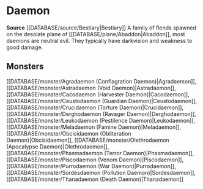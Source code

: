 ﻿---
id: '213'
name: Daemon
rarity: Common
source: '[[DATABASE/source/Bestiary|Bestiary]]'
trait:
- Daemon
type: Trait

---
# Daemon

**Source** [[DATABASE/source/Bestiary|Bestiary]]
A family of fiends spawned on the desolate plane of [[DATABASE/plane/Abaddon|Abaddon]], most daemons are neutral evil. They typically have darkvision and weakness to good damage.

## Monsters

[[DATABASE/monster/Agradaemon (Conflagration Daemon)|Agradaemon]], [[DATABASE/monster/Astradaemon (Void Daemon)|Astradaemon]], [[DATABASE/monster/Cacodaemon (Harvester Daemon)|Cacodaemon]], [[DATABASE/monster/Ceustodaemon (Guardian Daemon)|Ceustodaemon]], [[DATABASE/monster/Crucidaemon (Torture Daemon)|Crucidaemon]], [[DATABASE/monster/Derghodaemon (Ravager Daemon)|Derghodaemon]], [[DATABASE/monster/Leukodaemon (Pestilence Daemon)|Leukodaemon]], [[DATABASE/monster/Meladaemon (Famine Daemon)|Meladaemon]], [[DATABASE/monster/Obcisidaemon (Obliteration Daemon)|Obcisidaemon]], [[DATABASE/monster/Olethrodaemon (Apocalypse Daemon)|Olethrodaemon]], [[DATABASE/monster/Phasmadaemon (Terror Daemon)|Phasmadaemon]], [[DATABASE/monster/Piscodaemon (Venom Daemon)|Piscodaemon]], [[DATABASE/monster/Purrodaemon (War Daemon)|Purrodaemon]], [[DATABASE/monster/Sordesdaemon (Pollution Daemon)|Sordesdaemon]], [[DATABASE/monster/Thanadaemon (Death Daemon)|Thanadaemon]]